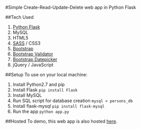 #Simple Create-Read-Update-Delete web app in Python Flask

##Tech Used
1. [Python Flask](http://flask.pocoo.org/)
2. MySQL
3. HTML5
4. [SASS](http://sass-lang.com/) / CSS3
5. [Bootstrap](http://getbootstrap.com/)
6. [Bootstrap Validator](http://1000hz.github.io/bootstrap-validator/)
7. [Bootstrap Datepicker](https://github.com/eternicode/bootstrap-datepicker/)
8. jQuery / JavaScript

##Setup
To use on your local machine:

1. Install Python2.7 and pip
2. Install Flask `pip install Flask`
3. Install MySQL
4. Run SQL script for database creation `mysql < persons_db`
5. Install flask-mysql `pip install flask-mysql`
6. Run the app `python app.py`

##Hosted
To demo, this web app is also hosted [here](http://ec2-52-33-231-191.us-west-2.compute.amazonaws.com/).